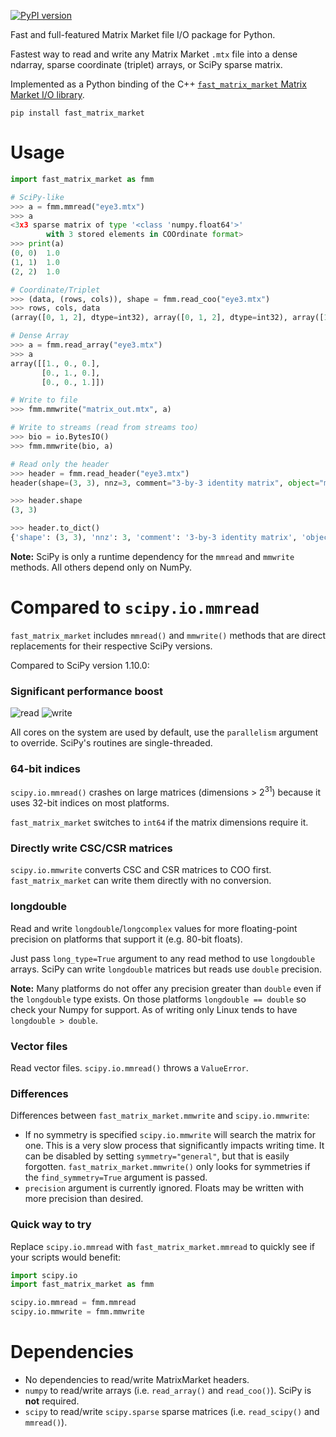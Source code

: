 [![PyPI version](https://badge.fury.io/py/fast_matrix_market.svg)](https://badge.fury.io/py/fast_matrix_market)

Fast and full-featured Matrix Market file I/O package for Python.

Fastest way to read and write any Matrix Market `.mtx` file into a dense ndarray, sparse coordinate (triplet) arrays, or SciPy sparse matrix.

Implemented as a Python binding of the C++ [`fast_matrix_market` Matrix Market I/O library](https://github.com/alugowski/fast_matrix_market).

```shell
pip install fast_matrix_market
```

# Usage
```python
import fast_matrix_market as fmm
```
```python
# SciPy-like
>>> a = fmm.mmread("eye3.mtx")
>>> a
<3x3 sparse matrix of type '<class 'numpy.float64'>'
        with 3 stored elements in COOrdinate format>
>>> print(a)
(0, 0)	1.0
(1, 1)	1.0
(2, 2)	1.0
```
```python
# Coordinate/Triplet
>>> (data, (rows, cols)), shape = fmm.read_coo("eye3.mtx")
>>> rows, cols, data
(array([0, 1, 2], dtype=int32), array([0, 1, 2], dtype=int32), array([1., 1., 1.]))
```
```python
# Dense Array
>>> a = fmm.read_array("eye3.mtx")
>>> a
array([[1., 0., 0.],
       [0., 1., 0.],
       [0., 0., 1.]])
```
```python
# Write to file
>>> fmm.mmwrite("matrix_out.mtx", a)
```
```python
# Write to streams (read from streams too)
>>> bio = io.BytesIO()
>>> fmm.mmwrite(bio, a)
```
```python
# Read only the header
>>> header = fmm.read_header("eye3.mtx")
header(shape=(3, 3), nnz=3, comment="3-by-3 identity matrix", object="matrix", format="coordinate", field="real", symmetry="general")

>>> header.shape
(3, 3)

>>> header.to_dict()
{'shape': (3, 3), 'nnz': 3, 'comment': '3-by-3 identity matrix', 'object': 'matrix', 'format': 'coordinate', 'field': 'real', 'symmetry': 'general'}
```

**Note:** SciPy is only a runtime dependency for the `mmread` and `mmwrite` methods. All others depend only on NumPy.

# Compared to `scipy.io.mmread`

`fast_matrix_market` includes `mmread()` and `mmwrite()` methods that are direct replacements for their respective SciPy versions.

Compared to SciPy version 1.10.0:

### Significant performance boost
![read](https://raw.githubusercontent.com/alugowski/fast_matrix_market/main/benchmark_plots/parallel-scaling-python-read.svg)
![write](https://raw.githubusercontent.com/alugowski/fast_matrix_market/main/benchmark_plots/parallel-scaling-python-write.svg)

All cores on the system are used by default, use the `parallelism` argument to override. SciPy's routines are single-threaded.

### 64-bit indices
`scipy.io.mmread()` crashes on large matrices (dimensions > 2<sup>31</sup>) because it uses 32-bit indices on most platforms.

`fast_matrix_market` switches to `int64` if the matrix dimensions require it.

### Directly write CSC/CSR matrices

`scipy.io.mmwrite` converts CSC and CSR matrices to COO first. `fast_matrix_market` can write them directly with no conversion.

### longdouble
Read and write `longdouble`/`longcomplex` values for more floating-point precision on platforms that support it (e.g. 80-bit floats).

Just pass `long_type=True` argument to any read method to use `longdouble` arrays. SciPy can write `longdouble` matrices but reads use `double` precision.

**Note:** Many platforms do not offer any precision greater than `double` even if the `longdouble` type exists.
On those platforms `longdouble == double` so check your Numpy for support. As of writing only Linux tends to have `longdouble > double`.

### Vector files

Read vector files. `scipy.io.mmread()` throws a `ValueError`.

### Differences

Differences between `fast_matrix_market.mmwrite` and `scipy.io.mmwrite`:
* If no symmetry is specified `scipy.io.mmwrite` will search the matrix for one. 
This is a very slow process that significantly impacts writing time. It can be disabled by setting
`symmetry="general"`, but that is easily forgotten. `fast_matrix_market.mmwrite()` only looks for symmetries if the `find_symmetry=True` argument is passed.
* `precision` argument is currently ignored. Floats may be written with more precision than desired.

### Quick way to try

Replace `scipy.io.mmread` with `fast_matrix_market.mmread` to quickly see if your scripts would benefit:

```python
import scipy.io
import fast_matrix_market as fmm

scipy.io.mmread = fmm.mmread
scipy.io.mmwrite = fmm.mmwrite
```


# Dependencies

* No dependencies to read/write MatrixMarket headers.
* `numpy` to read/write arrays (i.e. `read_array()` and `read_coo()`). SciPy is **not** required.
* `scipy` to read/write `scipy.sparse` sparse matrices (i.e. `read_scipy()` and `mmread()`).
